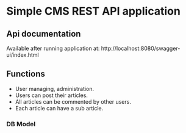# Simple CMS REST API application

## Api documentation

Available after running application at: http://localhost:8080/swagger-ui/index.html

## Functions

* User managing, administration.
* Users can post their articles.
* All articles can be commented by other users.
* Each article can have a sub article.




### DB Model
